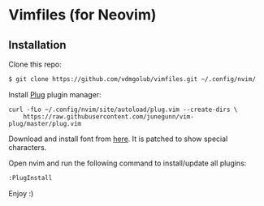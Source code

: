# Vimfiles (for Neovim)

## Installation

Clone this repo:

```bash
$ git clone https://github.com/vdmgolub/vimfiles.git ~/.config/nvim/
```

Install [Plug](https://github.com/junegunn/vim-plug) plugin manager:
```
curl -fLo ~/.config/nvim/site/autoload/plug.vim --create-dirs \
    https://raw.githubusercontent.com/junegunn/vim-plug/master/plug.vim
```

Download and install font from [here](https://github.com/powerline/fonts/tree/master/InconsolataDz).
It is patched to show special characters.

Open nvim and run the following command to install/update all plugins:

```bash
:PlugInstall
```

Enjoy :)
